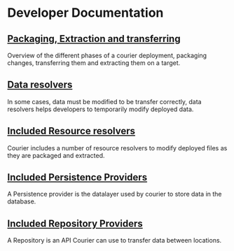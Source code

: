 # Developer Documentation

## [Packaging, Extraction and transferring](PackagingAndExtraction.md)
Overview of the different phases of a courier deployment, packaging changes, transferring them and extracting them on a target.

## [Data resolvers](DataResolvers.md)
In some cases, data must be modified to be transfer correctly, data resolvers helps developers to temporarily modify deployed data.

## [Included Resource resolvers](ResourceResolvers.md)
Courier includes a number of resource resolvers to modify deployed files as they are packaged and extracted.

## [Included Persistence Providers](PersistenceProviders.md)
A Persistence provider is the datalayer used by courier to store data in the database.

## [Included Repository Providers](RepositoryProviders.md)
A Repository is an API Courier can use to transfer data between locations.